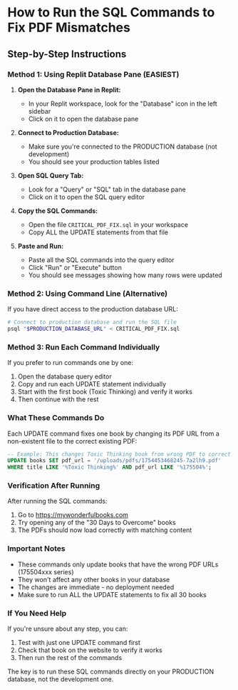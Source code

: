 # How to Run the SQL Commands to Fix PDF Mismatches

## Step-by-Step Instructions

### Method 1: Using Replit Database Pane (EASIEST)

1. **Open the Database Pane in Replit:**
   - In your Replit workspace, look for the "Database" icon in the left sidebar
   - Click on it to open the database pane

2. **Connect to Production Database:**
   - Make sure you're connected to the PRODUCTION database (not development)
   - You should see your production tables listed

3. **Open SQL Query Tab:**
   - Look for a "Query" or "SQL" tab in the database pane
   - Click on it to open the SQL query editor

4. **Copy the SQL Commands:**
   - Open the file `CRITICAL_PDF_FIX.sql` in your workspace
   - Copy ALL the UPDATE statements from that file

5. **Paste and Run:**
   - Paste all the SQL commands into the query editor
   - Click "Run" or "Execute" button
   - You should see messages showing how many rows were updated

### Method 2: Using Command Line (Alternative)

If you have direct access to the production database URL:

```bash
# Connect to production database and run the SQL file
psql "$PRODUCTION_DATABASE_URL" < CRITICAL_PDF_FIX.sql
```

### Method 3: Run Each Command Individually

If you prefer to run commands one by one:

1. Open the database query editor
2. Copy and run each UPDATE statement individually
3. Start with the first book (Toxic Thinking) and verify it works
4. Then continue with the rest

### What These Commands Do

Each UPDATE command fixes one book by changing its PDF URL from a non-existent file to the correct existing PDF:

```sql
-- Example: This changes Toxic Thinking book from wrong PDF to correct one
UPDATE books SET pdf_url = '/uploads/pdfs/1754453468245-7a2lh9.pdf' 
WHERE title LIKE '%Toxic Thinking%' AND pdf_url LIKE '%175504%';
```

### Verification After Running

After running the SQL commands:

1. Go to https://mywonderfulbooks.com
2. Try opening any of the "30 Days to Overcome" books
3. The PDFs should now load correctly with matching content

### Important Notes

- These commands only update books that have the wrong PDF URLs (175504xxx series)
- They won't affect any other books in your database
- The changes are immediate - no deployment needed
- Make sure to run ALL the UPDATE statements to fix all 30 books

### If You Need Help

If you're unsure about any step, you can:
1. Test with just one UPDATE command first
2. Check that book on the website to verify it works
3. Then run the rest of the commands

The key is to run these SQL commands directly on your PRODUCTION database, not the development one.
